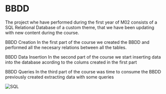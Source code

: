 # BBDD

The project whe have performed during the first year of M02 consists of a SQL Relational Database of a custom theme,
that we have been updating with new content during the course.

BBDD Creation
In the first part of the course we created the BBDD and performed all the necesary relations between all the tables.

BBDD Data Insertion
In the second part of the course we start inserting data into the database acording to the colums created in the first part

BBDD Queries
In the third part of the course was time to consume the BBDD previously created extracting data with some queries

![SQL](https://img.shields.io/badge/MySQL-00000F?style=for-the-badge&logo=mysql&logoColor=white)
